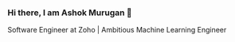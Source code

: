 ### Hi there, I am Ashok Murugan 👋

Software Engineer at Zoho | Ambitious Machine Learning Engineer
<!--
**ashok-murugan/ashok-murugan** is a ✨ _special_ ✨ repository because its `README.md` (this file) appears on your GitHub profile.

Here are some ideas to get you started:

- 🔭 I’m currently working on Zoho
- 🌱 I’m currently learning AI and ML
- 📫 How to reach me: ashokmurugan.com
- ⚡ Fun fact: Travel, Chess
-->
